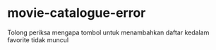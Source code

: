 # movie-catalogue-error
Tolong periksa mengapa tombol untuk menambahkan daftar kedalam favorite tidak muncul
